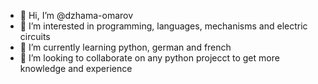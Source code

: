 - 👋 Hi, I’m @dzhama-omarov
- 👀 I’m interested in programming, languages, mechanisms and electric circuits
- 🌱 I’m currently learning python, german and french
- 💞️ I’m looking to collaborate on any python projecct to get more knowledge and experience


<!---
dzhama-omarov/dzhama-omarov is a ✨ special ✨ repository because its `README.md` (this file) appears on your GitHub profile.
You can click the Preview link to take a look at your changes.
--->
